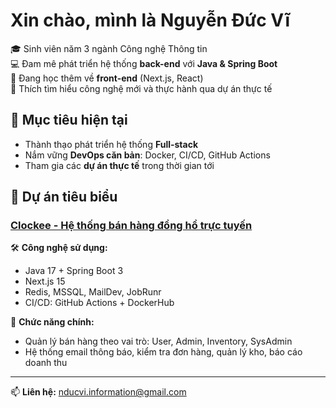#  Xin chào, mình là Nguyễn Đức Vĩ

🎓 Sinh viên năm 3 ngành Công nghệ Thông tin  
💻 Đam mê phát triển hệ thống **back-end** với **Java & Spring Boot**  
🌱 Đang học thêm về **front-end** (Next.js, React)  
🚀 Thích tìm hiểu công nghệ mới và thực hành qua dự án thực tế  

## 🎯 Mục tiêu hiện tại
- Thành thạo phát triển hệ thống **Full-stack**
- Nắm vững **DevOps căn bản**: Docker, CI/CD, GitHub Actions
- Tham gia các **dự án thực tế** trong thời gian tới

## 💼 Dự án tiêu biểu

### [Clockee - Hệ thống bán hàng đồng hồ trực tuyến](https://github.com/DuvNguyen/clockee)
🛠️ **Công nghệ sử dụng:**  
- Java 17 + Spring Boot 3  
- Next.js 15  
- Redis, MSSQL, MailDev, JobRunr  
- CI/CD: GitHub Actions + DockerHub  

🔐 **Chức năng chính:**  
- Quản lý bán hàng theo vai trò: User, Admin, Inventory, SysAdmin  
- Hệ thống email thông báo, kiểm tra đơn hàng, quản lý kho, báo cáo doanh thu

---

📫 **Liên hệ:** [nducvi.information@gmail.com](mailto:nducvi.information@gmail.com)
